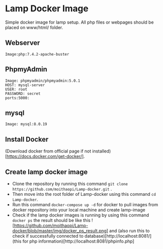 # Lamp Docker Image
 Simple docker image for lamp setup.
 All php files or webpages should be placed on www/html/ folder.
## Webserver
    Image:php:7.4.2-apache-buster
## PhpmyAdmin
    Image: phpmyadmin/phpmyadmin:5.0.1
    HOST: mysql-server
    USER: root
    PASSWORD: secret
    ports:5000:

## mysql
    Image: mysql:8.0.19

## Install Docker
 (Download docker from official page if not installed)[https://docs.docker.com/get-docker/].

## Create lamp docker image
 - Clone the repository by running this command `git clone https://github.com/moithaopi/Lamp-docker.git` .
 - Then move into the root folder of Lamp-docker using this command `cd Lamp-docker`.
 - Run this command `docker-compose up -d` for docker to pull images from docker repository into your local machine and create lamp-image
 - Check if the lamp docker images is running by using this command `docker ps` the result should be like this ![https://github.com/moithaopi/Lamp-docker/blob/master/img/docker_ps_result.png] and (also run this to check if successfully connected to database)[http://localhost:8081/] (this for php information)[http://localhost:8081/phpinfo.php]


